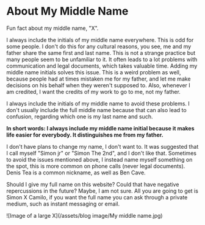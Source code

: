 # About My Middle Name

Fun fact about my middle name, "X".

I always include the initials of my middle name everywhere. This is odd for some people. I don't do this for any cultural reasons, you see, me and my father share the same first and last name. This is not a strange practice but many people seem to be unfamiliar to it. It often leads to a lot problems with communication and legal documents, which takes valuable time. Adding my middle name initials solves this issue. This is a weird problem as well, because people had at times mistaken me for my father, and let me make decisions on his behalf when they weren't supposed to.
Also, whenever I am credited, I want the credits of my work to go to me, not my father.

I always include the initials of my middle name to avoid these problems. I don't usually include the full middle name because that can also lead to confusion, regarding which one is my last name and such.

**In short words: I always include my middle name initial because it makes life easier for everybody. It distinguishes me from my father.**

I don't have plans to change my name, I don't want to. It was suggested that I call myself "Simon jr" or "Simon The 2nd", and I don't like that. Sometimes to avoid the issues mentioned above, I instead name myself something on the spot, this is more common on phone calls (never legal documents). Denis Tea is a common nickname, as well as Ben Cave.

Should I give my full name on this website? Could that have negative repercussions in the future? Maybe, I am not sure. All you are going to get is Simon X Camilo, if you want the full name you can ask through a private medium, such as instant messaging or email.

![Image of a large X](/assets/blog image/My middle name.jpg)
